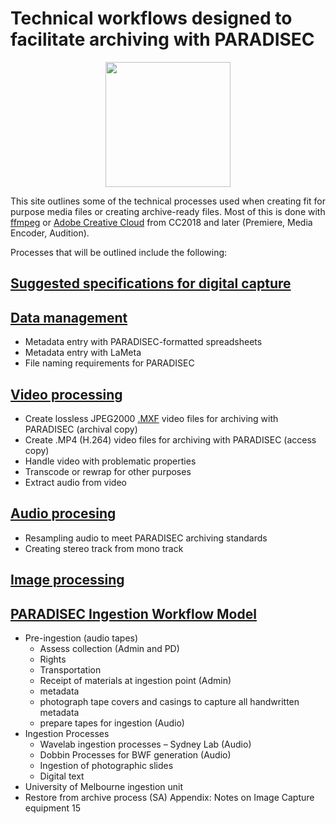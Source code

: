 # Technical workflows designed to facilitate archiving with PARADISEC

<p align="center">
  <img width="200" src="images/Revox_front.gif">
</p>

This site outlines some of the technical processes used when creating fit for purpose media files or creating archive-ready files. Most of this is done with [ffmpeg](www.ffmpeg.org) or [Adobe Creative Cloud](https://www.adobe.com/au/creativecloud.html) from CC2018 and later (Premiere, Media Encoder, Audition).

Processes that will be outlined include the following:

## [Suggested specifications for digital capture](https://paradisec-archive.github.io/suggested_specifications/)

## [Data management](https://paradisec-archive.github.io/data_management/)
* Metadata entry with PARADISEC-formatted spreadsheets
* Metadata entry with LaMeta
* File naming requirements for PARADISEC

## [Video processing](https://paradisec-archive.github.io/video_processing/)
* Create lossless JPEG2000 [.MXF](https://github.com/paradisec-archive/video_processing/blob/main/index.md#mxf) video files for archiving with PARADISEC (archival copy)
* Create .MP4 (H.264) video files for archiving with PARADISEC (access copy)
* Handle video with problematic properties
* Transcode or rewrap for other purposes
* Extract audio from video

## [Audio procesing](https://paradisec-archive.github.io/audio_processing/)
* Resampling audio to meet PARADISEC archiving standards
* Creating stereo track from mono track

## [Image processing](https://paradisec-archive.github.io/image_processing/)


## [PARADISEC Ingestion Workflow Model](https://paradisec-archive.github.io/ingestion_workflow_model/)

* Pre-ingestion (audio tapes)
  * Assess collection (Admin and PD)
  * Rights
  * Transportation
  * Receipt of materials at ingestion point (Admin)
  * metadata
  * photograph tape covers and casings to capture all handwritten metadata
  * prepare tapes for ingestion (Audio)
* Ingestion Processes
  * Wavelab ingestion processes – Sydney Lab (Audio)
  * Dobbin Processes for BWF generation (Audio)
  * Ingestion of photographic slides
  * Digital text
* University of Melbourne ingestion unit
* Restore from archive process (SA)
Appendix: Notes on Image Capture equipment 15

<link rel="shortcut icon" href="http://example.com/myicon.ico" />

